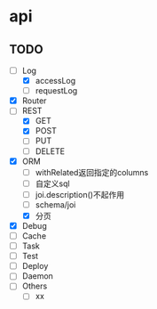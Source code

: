 # api

## TODO
- [ ] Log
  - [x] accessLog
  - [ ] requestLog
- [x] Router
- [ ] REST
  - [x] GET
  - [x] POST
  - [ ] PUT
  - [ ] DELETE
- [x] ORM
  - [ ] withRelated返回指定的columns
  - [ ] 自定义sql
  - [ ] joi.description()不起作用
  - [ ] schema/joi
  - [x] 分页
- [x] Debug
- [ ] Cache
- [ ] Task
- [ ] Test
- [ ] Deploy
- [ ] Daemon
- [ ] Others
  - [ ] xx
